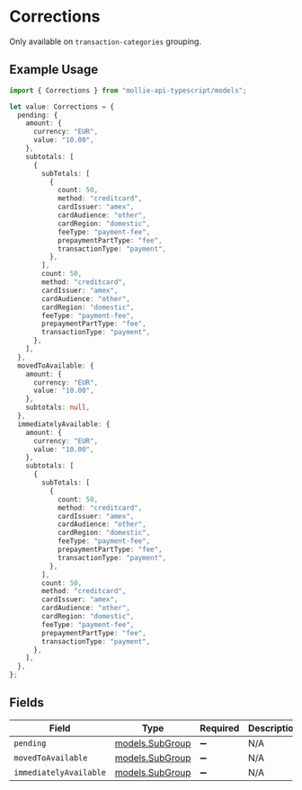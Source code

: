 # Corrections

Only available on `transaction-categories` grouping.

## Example Usage

```typescript
import { Corrections } from "mollie-api-typescript/models";

let value: Corrections = {
  pending: {
    amount: {
      currency: "EUR",
      value: "10.00",
    },
    subtotals: [
      {
        subTotals: [
          {
            count: 50,
            method: "creditcard",
            cardIssuer: "amex",
            cardAudience: "other",
            cardRegion: "domestic",
            feeType: "payment-fee",
            prepaymentPartType: "fee",
            transactionType: "payment",
          },
        ],
        count: 50,
        method: "creditcard",
        cardIssuer: "amex",
        cardAudience: "other",
        cardRegion: "domestic",
        feeType: "payment-fee",
        prepaymentPartType: "fee",
        transactionType: "payment",
      },
    ],
  },
  movedToAvailable: {
    amount: {
      currency: "EUR",
      value: "10.00",
    },
    subtotals: null,
  },
  immediatelyAvailable: {
    amount: {
      currency: "EUR",
      value: "10.00",
    },
    subtotals: [
      {
        subTotals: [
          {
            count: 50,
            method: "creditcard",
            cardIssuer: "amex",
            cardAudience: "other",
            cardRegion: "domestic",
            feeType: "payment-fee",
            prepaymentPartType: "fee",
            transactionType: "payment",
          },
        ],
        count: 50,
        method: "creditcard",
        cardIssuer: "amex",
        cardAudience: "other",
        cardRegion: "domestic",
        feeType: "payment-fee",
        prepaymentPartType: "fee",
        transactionType: "payment",
      },
    ],
  },
};
```

## Fields

| Field                                    | Type                                     | Required                                 | Description                              |
| ---------------------------------------- | ---------------------------------------- | ---------------------------------------- | ---------------------------------------- |
| `pending`                                | [models.SubGroup](../models/subgroup.md) | :heavy_minus_sign:                       | N/A                                      |
| `movedToAvailable`                       | [models.SubGroup](../models/subgroup.md) | :heavy_minus_sign:                       | N/A                                      |
| `immediatelyAvailable`                   | [models.SubGroup](../models/subgroup.md) | :heavy_minus_sign:                       | N/A                                      |